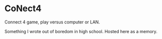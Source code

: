 # CoNect4
Connect 4 game, play versus computer or LAN.

Something I wrote out of boredom in high school. Hosted here as a memory.
